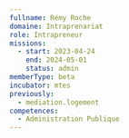 ```yaml
---
fullname: Rémy Roche
domaine: Intraprenariat
role: Intrapreneur
missions:
  - start: 2023-04-24
    end: 2024-05-01
    status: admin
memberType: beta
incubator: mtes
previously:
  - mediation.logement
competences:
  - Administration Publique
---
```

